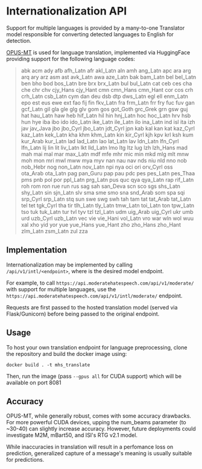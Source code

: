 # Internationalization API

Support for multiple languages is provided by a many-to-one Translator model responsible for converting detected languages to English for detection.

[OPUS-MT](https://huggingface.co/Helsinki-NLP/opus-mt-mul-en) is used for language translation, implemented via HuggingFace providing support for the following language codes:

>    abk acm ady afb afh_Latn afr akl_Latn aln amh ang_Latn apc ara arg arq ary arz asm ast avk_Latn awa aze_Latn bak bam_Latn bel bel_Latn ben bho bod bos_Latn bre brx brx_Latn bul bul_Latn cat ceb ces cha che chr chv cjy_Hans cjy_Hant cmn cmn_Hans cmn_Hant cor cos crh crh_Latn csb_Latn cym dan deu dsb dtp dws_Latn egl ell enm_Latn epo est eus ewe ext fao fij fin fkv_Latn fra frm_Latn frr fry fuc fuv gan gcf_Latn gil gla gle glg glv gom gos got_Goth grc_Grek grn gsw guj hat hau_Latn haw heb hif_Latn hil hin hnj_Latn hoc hoc_Latn hrv hsb hun hye iba ibo ido ido_Latn ike_Latn ile_Latn ilo ina_Latn ind isl ita izh jav jav_Java jbo jbo_Cyrl jbo_Latn jdt_Cyrl jpn kab kal kan kat kaz_Cyrl kaz_Latn kek_Latn kha khm khm_Latn kin kir_Cyrl kjh kpv krl ksh kum kur_Arab kur_Latn lad lad_Latn lao lat_Latn lav ldn_Latn lfn_Cyrl lfn_Latn lij lin lit liv_Latn lkt lld_Latn lmo ltg ltz lug lzh lzh_Hans mad mah mai mal mar max_Latn mdf mfe mhr mic min mkd mlg mlt mnw moh mon mri mwl mww mya myv nan nau nav nds niu nld nno nob nob_Hebr nog non_Latn nov_Latn npi nya oci ori orv_Cyrl oss ota_Arab ota_Latn pag pan_Guru pap pau pdc pes pes_Latn pes_Thaa pms pnb pol por ppl_Latn prg_Latn pus quc qya qya_Latn rap rif_Latn roh rom ron rue run rus sag sah san_Deva scn sco sgs shs_Latn shy_Latn sin sjn_Latn slv sma sme smo sna snd_Arab som spa sqi srp_Cyrl srp_Latn stq sun swe swg swh tah tam tat tat_Arab tat_Latn tel tet tgk_Cyrl tha tir tlh_Latn tly_Latn tmw_Latn toi_Latn ton tpw_Latn tso tuk tuk_Latn tur tvl tyv tzl tzl_Latn udm uig_Arab uig_Cyrl ukr umb urd uzb_Cyrl uzb_Latn vec vie vie_Hani vol_Latn vro war wln wol wuu xal xho yid yor yue yue_Hans yue_Hant zho zho_Hans zho_Hant zlm_Latn zsm_Latn zul zza

## Implementation

Internationalization may be implemented by calling `/api/v1/intl/<endpoint>`, where <endpoint> is the desired model endpoint. 
  
For example, to call `https://api.moderatehatespeech.com/api/v1/moderate/` with support for multiple languages, use the `https://api.moderatehatespeech.com/api/v1/intl/moderate/` endpoint.
  
Requests are first passed to the hosted translation model (served via Flask/Gunicorn) before being passed to the original endpoint. 
  
## Usage
  
To host your own translation endpoint for language preprocessing, clone the repository and build the docker image using:
  
`docker build . -t mhs_translate`
  
Then, run the image (pass `--gpus all` for CUDA support) which will be available on port 8081
  
## Accuracy

OPUS-MT, while generally robust, comes with some accuracy drawbacks. For more powerful CUDA devices, upping the num_beams parameter (to ~30-40) can slightly increase accuracy. However, future deployments could investigate M2M, mBart50, and ISI's RTG v2.1 model.

While inaccuracies in translation will result in a perfomance loss on prediction, generalized capture of a message's meaning is usually suitable for predictions. 
